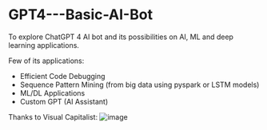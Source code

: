# GPT4---Basic-AI-Bot
To explore ChatGPT 4 AI bot and its possibilities on AI, ML and deep learning applications. 

Few of its applications:
- Efficient Code Debugging
- Sequence Pattern Mining (from big data using pyspark or LSTM models)
- ML/DL Applications
- Custom GPT (AI Assistant)


Thanks to Visual Capitalist:
![image](https://github.com/vivekanandpkr/GPT4---Basic-AI-Bot/assets/21027388/35ed54a9-cf2f-41a7-8c5b-5d506b8130b8)
